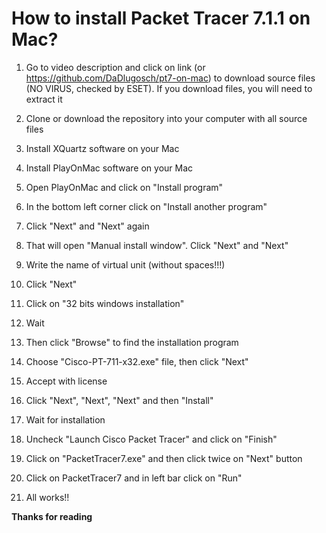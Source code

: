 # How to install Packet Tracer 7.1.1 on Mac?


1. Go to video description and click on link (or https://github.com/DaDlugosch/pt7-on-mac) to download source files (NO VIRUS, checked by ESET). If you download files, you will need to extract it
 
1. Clone or download the repository into your computer with all source files

1. Install XQuartz software on your Mac

1. Install PlayOnMac software on your Mac

1. Open PlayOnMac and click on "Install program"

1. In the bottom left corner click on "Install another program"

1. Click "Next" and "Next" again

1. That will open "Manual install window". Click "Next" and "Next"

1. Write the name of virtual unit (without spaces!!!)

1. Click "Next"

1. Click on "32 bits windows installation"

1. Wait

1. Then click "Browse" to find the installation program

1. Choose "Cisco-PT-711-x32.exe" file, then click "Next"

1. Accept with license

1. Click "Next", "Next", "Next" and then "Install"

1. Wait for installation

1. Uncheck "Launch Cisco Packet Tracer" and click on "Finish"

1. Click on "PacketTracer7.exe" and then click twice on "Next" button

1. Click on PacketTracer7 and in left bar click on "Run"

1. All works!!

**Thanks for reading**
